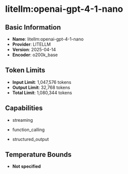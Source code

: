 # litellm:openai-gpt-4-1-nano

## Basic Information
- **Name**: litellm:openai-gpt-4-1-nano
- **Provider**: LITELLM
- **Version**: 2025-04-14
- **Encoder**: o200k_base

## Token Limits
- **Input Limit**: 1,047,576 tokens
- **Output Limit**: 32,768 tokens
- **Total Limit**: 1,080,344 tokens

## Capabilities


- streaming

- function_calling

- structured_output





## Temperature Bounds

- **Not specified**



